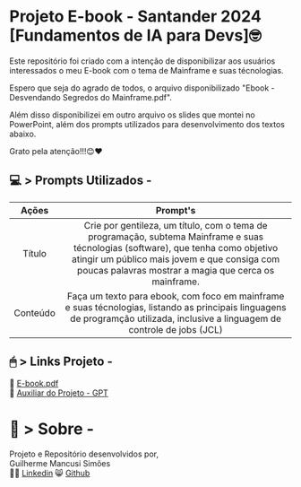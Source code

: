 # Projeto E-book - Santander 2024 [Fundamentos de IA para Devs]🤓

Este repositório foi criado com a intenção de disponibilizar aos usuários interessados o meu E-book com o tema de Mainframe e suas técnologias.

Espero que seja do agrado de todos, o arquivo disponibilizado "Ebook - Desvendando Segredos do Mainframe.pdf".

Além disso disponibilizei em outro arquivo os slides que montei no PowerPoint, além dos prompts utilizados para desenvolvimento dos textos abaixo.

Grato pela atenção!!!😊❤

## 💻 > Prompts Utilizados -
|    Ações      |      Prompt's |
| :-----------: | :-----------: |
| Título      | Crie por gentileza, um título, com o tema de programação, subtema Mainframe e suas técnologias (software), que tenha como objetivo atingir um público mais jovem e que consiga com poucas palavras mostrar a magia que cerca os mainframe.      |
| Conteúdo    | Faça um texto para ebook, com foco em mainframe e suas técnologias, listando as principais linguagens de programção utilizada, inclusive a linguagem de controle de jobs (JCL) |

## 🖱 > Links Projeto - 
📘 [E-book.pdf](https://github.com/GuiCrownguard/Projeto-Ebook/blob/main/Ebook%20-%20Desvendando%20Segredos%20do%20Mainframe.pdf)  
🤖 [Auxiliar do Projeto - GPT](https://chatgpt.com/)


# 🤩 > Sobre - 

Projeto e Repositório desenvolvidos por,  
Guilherme Mancusi Simões  
👨‍💻 [Linkedin](https://www.linkedin.com/in/guilherme-mancusi-sim%C3%B5es-882873215/)
😸 [Github](https://github.com/GuiCrownguard)
